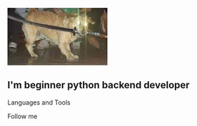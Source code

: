 [![Header](https://github.com/AlexLex13/AlexLex13/blob/master/assets/Frenzy.jpg?raw=true)](https://github.com/AlexLex13)

## I'm beginner python backend developer

Languages and Tools

Follow me
